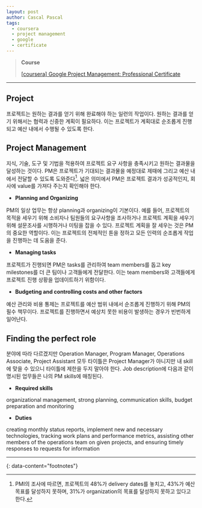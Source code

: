 ```yaml
---
layout: post
author: Cascal Pascal
tags:
  - coursera
  - project management
  - google
  - certificate
---
```


>**Course**
>
>[[coursera] Google Project Management: Professional Certificate](https://cascalpascal.github.io/coursera-google-project-management-professional-certificate)


---



## Project

프로젝트는 원하는 결과를 얻기 위해 완료해야 하는 일련의 작업이다. 
원하는 결과를 얻기 위해서는 협력과 신중한 계획이 필요하다. 
이는 프로젝트가 계획대로 순조롭게 진행되고 예산 내에서 수행될 수 있도록 한다.


## Project Management

지식, 기술, 도구 및 기법을 적용하여 프로젝트 요구 사항을 충족시키고 원하는 결과물을 달성하는 것이다. 
PM은 프로젝트가 기대되는 결과물을 예정대로 제때에 그리고 예산 내에서 전달할 수 있도록 도와준다[^1]. 
넓은 의미에서 PM은 프로젝트 결과가 성공적인지, 회사에 value를 가져다 주는지 확인해야 한다.

- **Planning and Organizing**

PM의 일상 업무는 항상 planning과 organizing이 기본이다. 
예를 들어, 프로젝트의 목적을 세우기 위해 소비자나 팀원들의 요구사항을 조사하거나 프로젝트 계획을 세우기 위해 설문조사를 시행하거나 미팅을 잡을 수 있다. 
프로젝트 계획을 잘 세우는 것은 PM의 중요한 역할이다. 
이는 프로젝트의 전체적인 톤을 정하고 모든 인력의 순조롭게 작업을 진행하는 데 도움을 준다.

- **Managing tasks**

프로젝트가 진행되면 PM은 tasks를 관리하여 team members를 돕고 key milestones를 더 큰 팀이나 고객들에게 전달한다. 
이는 team members와 고객들에게 프로젝트 진행 상황을 업데이트하기 위함이다.

- **Budgeting and controlling costs and other factors**

예산 관리와 비용 통제는 프로젝트를 예산 범위 내에서 순조롭게 진행하기 위해 PM의 필수 책무이다. 
프로젝트를 진행하면서 예상치 못한 비용이 발생하는 경우가 빈번하게 일어난다.

## Finding the perfect role

분야에 따라 다르겠지만 Operation Manager, Program Manager, Operations Associate, Project Assistant 모두 타이틀은 Project Manager가 아니지만 내 skill에 맞을 수 있으니 타이틀에 제한을 두지 말아야 한다. 
Job description에 다음과 같이 명시된 업무들은 나의 PM skills에 매칭된다.

- **Required skills**

organizational management, strong planning, communication skills, budget preparation and monitoring

- **Duties**

creating monthly status reports, implement new and necessary technologies, tracking work plans and performance metrics, assisting other members of the operations team on given projects, and ensuring timely responses to requests for information

---

{: data-content="footnotes"}

[^1]: PMI의 조사에 따르면, 프로젝트의 48%가 delivery dates를 놓치고, 43%가 예산 목표를 달성하지 못하며, 31%가 organization의 목표를 달성하지 못하고 있다고 한다.
